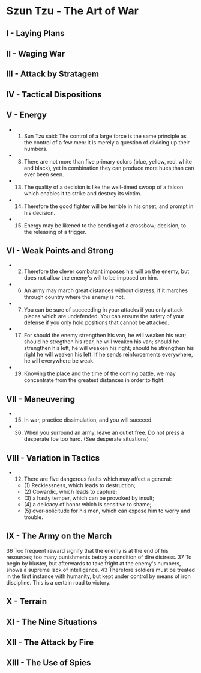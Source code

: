 # Szun Tzu - The Art of War
## I - Laying Plans
## II - Waging War
## III - Attack by Stratagem
## IV - Tactical Dispositions
## V - Energy
* 1. Sun Tzu said: The control of a large force is the same principle as the control of a few men: it is merely a question of dividing up their numbers.
* 8. There are not more than five primary colors (blue, yellow, red, white and black), yet in combination they can produce more hues than can ever been seen.
* 13. The quality of a decision is like the well-timed swoop of a falcon which enables it to strike and destroy its victim.
* 14. Therefore the good fighter will be terrible in his onset, and prompt in his decision.
* 15. Energy may be likened to the bending of a crossbow; decision, to the releasing of a trigger.
## VI - Weak Points and Strong
* 2. Therefore the clever combatant imposes his will on the enemy, but does not allow the enemy's will to be imposed on him.
* 6. An army may march great distances without distress, if it marches through country where the enemy is not.
* 7. You can be sure of succeeding in your attacks if you only attack places which are undefended. You can ensure the safety of your defense if you only hold positions that cannot be attacked.
* 17. For should the enemy strengthen his van, he will weaken his rear; should he stregthen his rear, he will weaken his van; should he strengthen his left, he will weaken his right; should he strengthen his right he will weaken his left. If he sends reinforcements everywhere, he will everywhere be weak.
* 19. Knowing the place and the time of the coming battle, we may concentrate from the greatest distances in order to fight.
## VII - Maneuvering
* 15. In war, practice dissimulation, and you will succeed.
* 36. When you surround an army, leave an outlet free. Do not press a desperate foe too hard. (See desperate situations)
## VIII - Variation in Tactics
* 12. There are five dangerous faults which may affect a general:
    * (1) Recklessness, which leads to destruction;
    * (2) Cowardic, which leads to capture;
    * (3) a hasty temper, which can be provoked by insult;
    * (4) a delicacy of honor which is sensitive to shame;
    * (5) over-solicitude for his men, which can expose him to worry and trouble.
## IX - The Army on the March
36 Too frequent reward signify that the enemy is at the end of his resources; too many punishments betray a condition of dire distress.
37 To begin by bluster, but afterwards to take fright at the enemy's numbers, shows a supreme lack of intelligence.
43 Therefore soldiers must be treated in the first instance with humanity, but kept under control by means of iron discipline. This is a certain road to victory.
## X - Terrain
## XI - The Nine Situations
## XII - The Attack by Fire
## XIII - The Use of Spies
